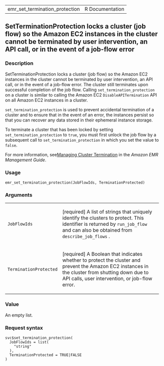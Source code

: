 <table style="width: 100%;">
<tbody>
<tr class="odd">
<td>emr_set_termination_protection</td>
<td style="text-align: right;">R Documentation</td>
</tr>
</tbody>
</table>

## SetTerminationProtection locks a cluster (job flow) so the Amazon EC2 instances in the cluster cannot be terminated by user intervention, an API call, or in the event of a job-flow error

### Description

SetTerminationProtection locks a cluster (job flow) so the Amazon EC2
instances in the cluster cannot be terminated by user intervention, an
API call, or in the event of a job-flow error. The cluster still
terminates upon successful completion of the job flow. Calling
`set_termination_protection` on a cluster is similar to calling the
Amazon EC2 `DisableAPITermination` API on all Amazon EC2 instances in a
cluster.

`set_termination_protection` is used to prevent accidental termination
of a cluster and to ensure that in the event of an error, the instances
persist so that you can recover any data stored in their ephemeral
instance storage.

To terminate a cluster that has been locked by setting
`set_termination_protection` to `true`, you must first unlock the job
flow by a subsequent call to `set_termination_protection` in which you
set the value to `false`.

For more information, see[Managing Cluster
Termination](https://docs.aws.amazon.com/emr/latest/ManagementGuide/UsingEMR_TerminationProtection.html)
in the *Amazon EMR Management Guide*.

### Usage

    emr_set_termination_protection(JobFlowIds, TerminationProtected)

### Arguments

<table>
<colgroup>
<col style="width: 35%" />
<col style="width: 65%" />
</colgroup>
<tbody>
<tr class="odd">
<td><code
id="emr_set_termination_protection_:_JobFlowIds">JobFlowIds</code></td>
<td><p>[required] A list of strings that uniquely identify the clusters
to protect. This identifier is returned by <code>run_job_flow</code> and
can also be obtained from <code>describe_job_flows</code> .</p></td>
</tr>
<tr class="even">
<td><code
id="emr_set_termination_protection_:_TerminationProtected">TerminationProtected</code></td>
<td><p>[required] A Boolean that indicates whether to protect the
cluster and prevent the Amazon EC2 instances in the cluster from
shutting down due to API calls, user intervention, or job-flow
error.</p></td>
</tr>
</tbody>
</table>

### Value

An empty list.

### Request syntax

    svc$set_termination_protection(
      JobFlowIds = list(
        "string"
      ),
      TerminationProtected = TRUE|FALSE
    )
